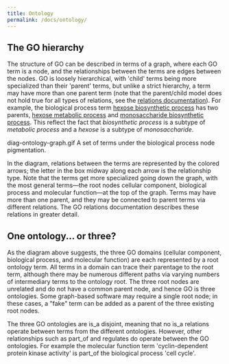 ```yaml
---
title: Ontology
permalink: /docs/ontology/
---
```



## The GO hierarchy
The structure of GO can be described in terms of a graph, where each GO term is a node, and the relationships between the terms are edges between the nodes. GO is loosely hierarchical, with 'child' terms being more specialized than their 'parent' terms, but unlike a strict hierarchy, a term may have more than one parent term (note that the parent/child model does not hold true for all types of relations, see the [relations documentation](/docs/ontology-relations/)). For example, the biological process term [hexose biosynthetic process](http://amigo.geneontology.org/amigo/term/GO:0019319) has two parents, [hexose metabolic process](http://amigo.geneontology.org/amigo/term/GO:0019318) and [monosaccharide biosynthetic process](http://amigo.geneontology.org/amigo/term/GO:0046364). This reflect the fact that *biosynthetic process* is a subtype of *metabolic process* and a *hexose* is a subtype of *monosaccharide*.


diag-ontology-graph.gif A set of terms under the biological process node pigmentation.

In the diagram, relations between the terms are represented by the colored arrows; the letter in the box midway along each arrow is the relationship type. Note that the terms get more specialized going down the graph, with the most general terms—the root nodes cellular component, biological process and molecular function—at the top of the graph. Terms may have more than one parent, and they may be connected to parent terms via different relations. The GO relations documentation describes these relations in greater detail.

## One ontology... or three?

As the diagram above suggests, the three GO domains (cellular component, biological process, and molecular function) are each represented by a root ontology term. All terms in a domain can trace their parentage to the root term, although there may be numerous different paths via varying numbers of intermediary terms to the ontology root. The three root nodes are unrelated and do not have a common parent node, and hence GO is three ontologies. Some graph-based software may require a single root node; in these cases, a "fake" term can be added as a parent of the three existing root nodes.

The three GO ontologies are is_a disjoint, meaning that no is_a relations operate between terms from the different ontologies. However, other relationships such as part_of and regulates do operate between the GO ontologies. For example the molecular function term 'cyclin-dependent protein kinase activity' is part_of the biological process 'cell cycle'.

